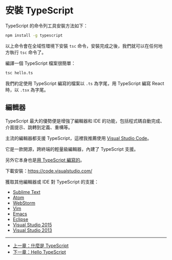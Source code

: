 # 安裝 TypeScript

TypeScript 的命令列工具安裝方法如下：

```bash
npm install -g typescript
```

以上命令會在全域性環境下安裝 `tsc` 命令，安裝完成之後，我們就可以在任何地方執行 `tsc` 命令了。

編譯一個 TypeScript 檔案很簡單：

```bash
tsc hello.ts
```

我們約定使用 TypeScript 編寫的檔案以 `.ts` 為字尾，用 TypeScript 編寫 React 時，以 `.tsx` 為字尾。

## 編輯器

TypeScript 最大的優勢便是增強了編輯器和 IDE 的功能，包括程式碼自動完成、介面提示、跳轉到定義、重構等。

主流的編輯器都支援 TypeScript，這裡我推薦使用 [Visual Studio Code](https://code.visualstudio.com/)。

它是一款開源，跨終端的輕量級編輯器，內建了 TypeScript 支援。

另外它本身也是[用 TypeScript 編寫的](https://github.com/Microsoft/vscode/)。

下載安裝：https://code.visualstudio.com/

獲取其他編輯器或 IDE 對 TypeScript 的支援：

- [Sublime Text](https://github.com/Microsoft/TypeScript-Sublime-Plugin)
- [Atom](https://atom.io/packages/atom-typescript)
- [WebStorm](https://www.jetbrains.com/webstorm/)
- [Vim](https://github.com/Microsoft/TypeScript/wiki/TypeScript-Editor-Support#vim)
- [Emacs](https://github.com/ananthakumaran/tide)
- [Eclipse](https://github.com/palantir/eclipse-typescript)
- [Visual Studio 2015](https://www.microsoft.com/en-us/download/details.aspx?id=48593)
- [Visual Studio 2013](https://www.microsoft.com/en-us/download/details.aspx?id=48739)

---

- [上一章：什麼是 TypeScript](what-is-typescript.md)
- [下一章：Hello TypeScript](hello-typescript.md)
